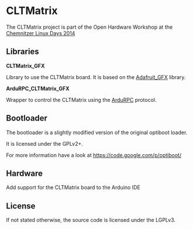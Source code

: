 CLTMatrix
=========

The CLTMatrix project is part of the Open Hardware Workshop at the [Chemnitzer Linux Days 2014](http://chemnitzer.linux-tage.de/2014/addons/openhardware/)


Libraries
---------

**CLTMatrix_GFX**

Library to use the CLTMatrix board. It is based on the [Adafruit_GFX](https://github.com/adafruit/Adafruit-GFX-Library) library.

**ArduRPC_CLTMatrix_GFX**

Wrapper to control the CLTMatrix using the [ArduRPC](https://github.com/DinoTools/ArduRPC) protocol.


Bootloader
----------

The bootloader is a slightly modified version of the original optiboot loader.

It is licensed under the GPLv2+.

For more information have a look at https://code.google.com/p/optiboot/


Hardware
--------

Add support for the CLTMatrix board to the Arduino IDE


License
-------

If not stated otherwise, the source code is licensed under the LGPLv3.
